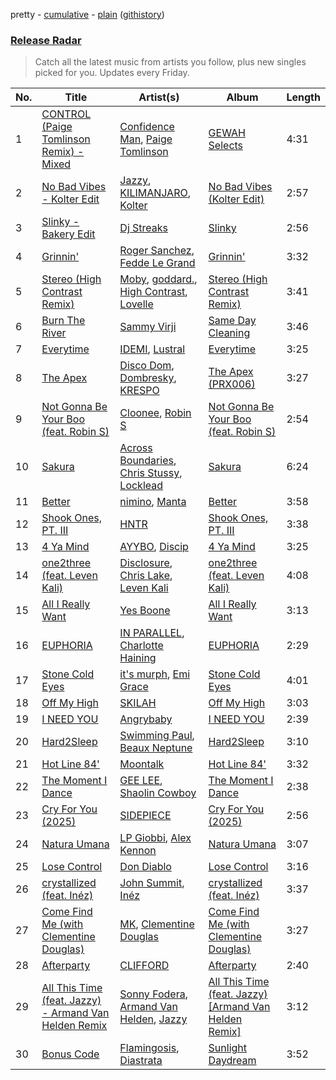 pretty - [cumulative](/playlists/cumulative/Release%20Radar.md) - [plain](/playlists/plain/37i9dQZEVXbsudmxBFKW7G) ([githistory](https://github.githistory.xyz/vitokorn/spotify-playlist-archive/blob/master/playlists/plain/37i9dQZEVXbsudmxBFKW7G))
### [Release Radar](https://open.spotify.com/playlist/37i9dQZEVXbsudmxBFKW7G)

> Catch all the latest music from artists you follow, plus new singles picked for you. Updates every Friday.

| No. | Title | Artist(s) | Album | Length |
|---|---|---|---|---|
| 1 | [CONTROL (Paige Tomlinson Remix) - Mixed](https://open.spotify.com/track/7BTzrzprkRd2VUtPTbM5CM) | [Confidence Man](https://open.spotify.com/artist/0RwXnFrEoI8tltFvYpJgP6), [Paige Tomlinson](https://open.spotify.com/artist/5ADZw92wug6Jlx6oxL3b66) | [GEWAH Selects](https://open.spotify.com/album/4dFQIf3DnBh6UhWSoGZOPU) | 4:31 |
| 2 | [No Bad Vibes - Kolter Edit](https://open.spotify.com/track/3mb2IJ5gVMET5dZL1hpA5g) | [Jazzy](https://open.spotify.com/artist/7zAAwgV5Wqmvpb4GzvlRkP), [KILIMANJARO](https://open.spotify.com/artist/4QGD0m9AGZixhuPAzaBeD7), [Kolter](https://open.spotify.com/artist/2Invsp3HSrAeJy4u7Retry) | [No Bad Vibes (Kolter Edit)](https://open.spotify.com/album/64JjeoCuB9Te16uJGyl16g) | 2:57 |
| 3 | [Slinky - Bakery Edit](https://open.spotify.com/track/7fFZLw5Oz27ul6vyh6KPWf) | [Dj Streaks](https://open.spotify.com/artist/67YkGjtw8rmC6Ck0GmoxFA) | [Slinky](https://open.spotify.com/album/5HdWqcsSl3zOM7ekESY6Pc) | 2:56 |
| 4 | [Grinnin'](https://open.spotify.com/track/26n2yCFYtlv311GisIGV4B) | [Roger Sanchez](https://open.spotify.com/artist/1HT9k1ZSUL9IczSstOAgWJ), [Fedde Le Grand](https://open.spotify.com/artist/7dc6hUwyuIhrZdh80eaCEE) | [Grinnin'](https://open.spotify.com/album/2EsKS35NLXhdvpjMaWAAY2) | 3:32 |
| 5 | [Stereo (High Contrast Remix)](https://open.spotify.com/track/0rFFjLdIq4SlFAZvKXrPUR) | [Moby](https://open.spotify.com/artist/3OsRAKCvk37zwYcnzRf5XF), [goddard.](https://open.spotify.com/artist/3yDDYheQFqfhKZXdjFQuuP), [High Contrast](https://open.spotify.com/artist/0bxHci3JIhhKA53n8rH3tT), [Lovelle](https://open.spotify.com/artist/14zTM1cQHLvPExpqV4HdCx) | [Stereo (High Contrast Remix)](https://open.spotify.com/album/5U3FU97oxVxPWARM6Ltqbq) | 3:41 |
| 6 | [Burn The River](https://open.spotify.com/track/4ZLiHdZHDe0hpzElVQEvDT) | [Sammy Virji](https://open.spotify.com/artist/1GuqTQbuixFHD6eBkFwVcb) | [Same Day Cleaning](https://open.spotify.com/album/3Ph1OGPvuAHe4BN00WNYi9) | 3:46 |
| 7 | [Everytime](https://open.spotify.com/track/5uaHSOou5ernQBKhfVse1f) | [IDEMI](https://open.spotify.com/artist/09OK5GXLbMSjg8lOb4wRVT), [Lustral](https://open.spotify.com/artist/0dkFacPMrWkrQzjjhcMHb7) | [Everytime](https://open.spotify.com/album/3mSHcMzJwojPzTVubh9MuN) | 3:25 |
| 8 | [The Apex](https://open.spotify.com/track/6BXio5EzxQD2OkGS5lIE1k) | [Disco Dom](https://open.spotify.com/artist/3q8DkzC4UfA5lKG1YG4004), [Dombresky](https://open.spotify.com/artist/2GVtgxcx7jg5xVCZsIHSGN), [KRESPO](https://open.spotify.com/artist/2JXh9Y3BQGJtBzhaNhlOEg) | [The Apex (PRX006)](https://open.spotify.com/album/7hUDO5LFqbWzjFzux2XMVv) | 3:27 |
| 9 | [Not Gonna Be Your Boo (feat. Robin S)](https://open.spotify.com/track/36Umek5lUvL6pXI74dnRct) | [Cloonee](https://open.spotify.com/artist/7MdlXmq2HViAJWo9cf30sR), [Robin S](https://open.spotify.com/artist/2WvLeseDGPX1slhmxI59G3) | [Not Gonna Be Your Boo (feat. Robin S)](https://open.spotify.com/album/7BXYWdQZdWmgybac99Dwy4) | 2:54 |
| 10 | [Sakura](https://open.spotify.com/track/6YnMiAJNZtqKwYgwrKSkwt) | [Across Boundaries](https://open.spotify.com/artist/05LFLggIBdr1eWwonERbmT), [Chris Stussy](https://open.spotify.com/artist/3BxjasMelf9pKaE4f7Y0So), [Locklead](https://open.spotify.com/artist/14X4Rn0s4EuGtizL0l8IIw) | [Sakura](https://open.spotify.com/album/0MPcxp7xIPt7LA1Qu6pMk5) | 6:24 |
| 11 | [Better](https://open.spotify.com/track/6oUgmZK0McW4706SLJlfDh) | [nimino](https://open.spotify.com/artist/5x0R3zoC09GMiRJomoexLV), [Manta](https://open.spotify.com/artist/6AGlSGZh0z7CwUXEnFYXyJ) | [Better](https://open.spotify.com/album/5yHLIte1CKJLMMjOrexXqX) | 3:58 |
| 12 | [Shook Ones, PT. III](https://open.spotify.com/track/1pZVr0g2zWmsCXoUjFqNZZ) | [HNTR](https://open.spotify.com/artist/3R0yz9xgTmCOLQMPcJ6MuU) | [Shook Ones, PT. III](https://open.spotify.com/album/3O9VVRJeKfnT0XBTZIhRVb) | 3:38 |
| 13 | [4 Ya Mind](https://open.spotify.com/track/6cJwVvwYpMg8PlQpJY5RwS) | [AYYBO](https://open.spotify.com/artist/0YVquC9RaJLYFNmlJFzkTV), [Discip](https://open.spotify.com/artist/6K16NRv0isbkftsv5lmlMT) | [4 Ya Mind](https://open.spotify.com/album/0xmHvWsIECBDM5ltH51C2f) | 3:25 |
| 14 | [one2three (feat. Leven Kali)](https://open.spotify.com/track/6dQxsPVLqXnJgiLLWJRE5x) | [Disclosure](https://open.spotify.com/artist/6nS5roXSAGhTGr34W6n7Et), [Chris Lake](https://open.spotify.com/artist/5Igpc9iLZ3YGtKeYfSrrOE), [Leven Kali](https://open.spotify.com/artist/5YZ5AExR68U3ZblH6HcO6B) | [one2three (feat. Leven Kali)](https://open.spotify.com/album/6VkJuZchHVpZDxGbLrTtdd) | 4:08 |
| 15 | [All I Really Want](https://open.spotify.com/track/3lLh5lWerYHviy8hSVvtBw) | [Yes Boone](https://open.spotify.com/artist/38AjHGnP1jV6bCn2fnx4F5) | [All I Really Want](https://open.spotify.com/album/0K36Q2buZbBp4aEQQyJmQ3) | 3:13 |
| 16 | [EUPHORIA](https://open.spotify.com/track/2Amw5K5ZE64ak7Mkdx97BN) | [IN PARALLEL](https://open.spotify.com/artist/6xaiGRpXAB9JdoSy3gzw4H), [Charlotte Haining](https://open.spotify.com/artist/2XRjIwgD0UiJXtx7Xzfy7w) | [EUPHORIA](https://open.spotify.com/album/6VR8RfG0xsWxZHGFpb0PVL) | 2:29 |
| 17 | [Stone Cold Eyes](https://open.spotify.com/track/2W9NLQFO28YMUju9BoxJAV) | [it's murph](https://open.spotify.com/artist/3zW0xazqnHoq9QV9zBROVC), [Emi Grace](https://open.spotify.com/artist/0U6MHJ9KRB5A1M7iHN06sS) | [Stone Cold Eyes](https://open.spotify.com/album/1jSMxO05XmnoB8wtc2LEWk) | 4:01 |
| 18 | [Off My High](https://open.spotify.com/track/5AlzbR4wtJ4Lql83NMAPqj) | [SKILAH](https://open.spotify.com/artist/0ILzznvRwQsrGX7BsaDer0) | [Off My High](https://open.spotify.com/album/4OjoreZ9U6qPGs78GgBePO) | 3:03 |
| 19 | [I NEED YOU](https://open.spotify.com/track/3pI84tZHeA6OJdbyjbr89Y) | [Angrybaby](https://open.spotify.com/artist/5TAU3fcCF32FqKMrdbXfRr) | [I NEED YOU](https://open.spotify.com/album/6gbeBuL9FnHF7tHqjfrKjm) | 2:39 |
| 20 | [Hard2Sleep](https://open.spotify.com/track/5FwoblKmorXIz0hFuaqOqL) | [Swimming Paul](https://open.spotify.com/artist/5rEwPEAHq2q1yW3wF4av5s), [Beaux Neptune](https://open.spotify.com/artist/78yjqwSo3AshRgJwAfeFZj) | [Hard2Sleep](https://open.spotify.com/album/5W43PNvqQsY8aykMg0AOLv) | 3:10 |
| 21 | [Hot Line 84'](https://open.spotify.com/track/5eFULEN14vU43uXhHygeTn) | [Moontalk](https://open.spotify.com/artist/4UFhlgDCipgC1LdbaJgIgN) | [Hot Line 84'](https://open.spotify.com/album/6iLPvKDGjWnLO0CosANQaJ) | 3:32 |
| 22 | [The Moment I Dance](https://open.spotify.com/track/4T5o16hIVjdvIy06jhsJLG) | [GEE LEE](https://open.spotify.com/artist/77uLXqHKG5n6UYMUr0b0e5), [Shaolin Cowboy](https://open.spotify.com/artist/3SLV96o2Xa4oOZpSl5FwgD) | [The Moment I Dance](https://open.spotify.com/album/65BwMHnttFrflzD5m2XBrP) | 2:38 |
| 23 | [Cry For You (2025)](https://open.spotify.com/track/2xVDlAuxS6rhEMXOlX9h07) | [SIDEPIECE](https://open.spotify.com/artist/5czbzNZZfWpyFgZyfT3Mkk) | [Cry For You (2025)](https://open.spotify.com/album/7pYLQoKHX1JlhuUyti0HwF) | 2:56 |
| 24 | [Natura Umana](https://open.spotify.com/track/44TO2DzyeHJaNJFQOQLndQ) | [LP Giobbi](https://open.spotify.com/artist/3oKnyRhYWzNsTiss5n4Z1J), [Alex Kennon](https://open.spotify.com/artist/1HMBuicB5RnpHxRDR51oMS) | [Natura Umana](https://open.spotify.com/album/5o7efMyf3LoANyGDmvMHc7) | 3:07 |
| 25 | [Lose Control](https://open.spotify.com/track/47tJ2hkHBQGfIaAmb3TOVi) | [Don Diablo](https://open.spotify.com/artist/1l2ekx5skC4gJH8djERwh1) | [Lose Control](https://open.spotify.com/album/2FLmeqwB9aWaW8PArqshV2) | 3:16 |
| 26 | [crystallized (feat. Inéz)](https://open.spotify.com/track/6YiIWuVXS4AqF1KvUGMwyx) | [John Summit](https://open.spotify.com/artist/7kNqXtgeIwFtelmRjWv205), [Inéz](https://open.spotify.com/artist/6zBax4hSAI1BJYgwF61EP5) | [crystallized (feat. Inéz)](https://open.spotify.com/album/5PnlLTo9MLkbd4noHgisk9) | 3:37 |
| 27 | [Come Find Me (with Clementine Douglas)](https://open.spotify.com/track/03AhbPoniP5uqqJKYGWgZE) | [MK](https://open.spotify.com/artist/1yqxFtPHKcGcv6SXZNdyT9), [Clementine Douglas](https://open.spotify.com/artist/4DWuml4Jf6K81b5rAPwMb6) | [Come Find Me (with Clementine Douglas)](https://open.spotify.com/album/2D48QGD5lU5kErH6PxLjTs) | 3:27 |
| 28 | [Afterparty](https://open.spotify.com/track/2ozUtemjsy7OuFo5BHoVn8) | [CLIFFORD](https://open.spotify.com/artist/6o83wCOMMLEQyR8F3GWppf) | [Afterparty](https://open.spotify.com/album/1D56oXjqpOy2OywbnpoEuy) | 2:40 |
| 29 | [All This Time (feat. Jazzy) - Armand Van Helden Remix](https://open.spotify.com/track/7jSix97INpAKI0VF6wlnAa) | [Sonny Fodera](https://open.spotify.com/artist/39B7ChWwrWDs7zXlsu3MoP), [Armand Van Helden](https://open.spotify.com/artist/3cQA9WH8liZfeja1DxcDYE), [Jazzy](https://open.spotify.com/artist/7zAAwgV5Wqmvpb4GzvlRkP) | [All This Time (feat. Jazzy) [Armand Van Helden Remix]](https://open.spotify.com/album/3BzQ2W0FjB81ui7XcrSQkU) | 3:12 |
| 30 | [Bonus Code](https://open.spotify.com/track/1ELyloe18HwLlsk1azMtlp) | [Flamingosis](https://open.spotify.com/artist/75cW8FFekyCjj0mfZM1Gfb), [Diastrata](https://open.spotify.com/artist/1Z1MedqFUlxM3OHqdHK7mx) | [Sunlight Daydream](https://open.spotify.com/album/1tXn37NKEXLmzZUejaJvtn) | 3:52 |